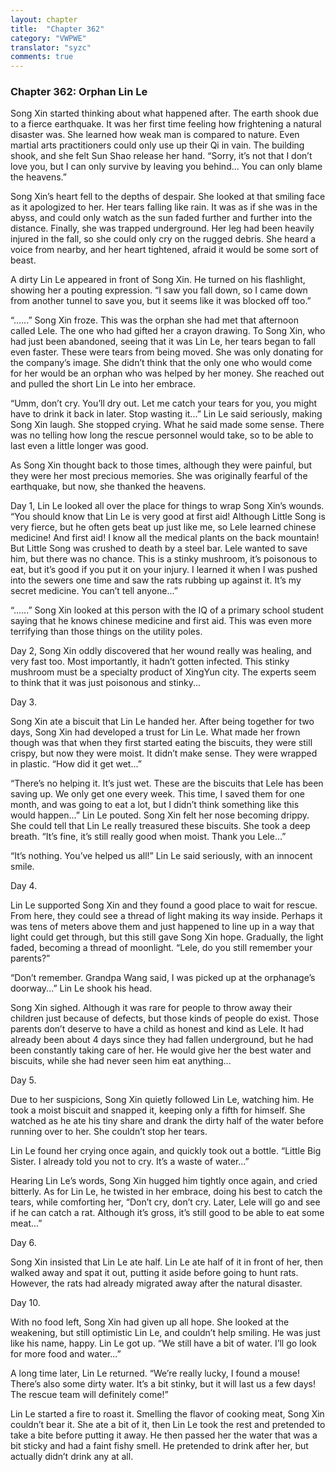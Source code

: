 ```yaml
---
layout: chapter
title:  "Chapter 362"
category: "VWPWE"
translator: "syzc"
comments: true
---
```


### Chapter 362: Orphan Lin Le

Song Xin started thinking about what happened after. The earth shook due to a fierce earthquake. It was her first time feeling how frightening a natural disaster was. She learned how weak man is compared to nature. Even martial arts practitioners could only use up their Qi in vain. The building shook, and she felt Sun Shao release her hand. “Sorry, it’s not that I don’t love you, but I can only survive by leaving you behind… You can only blame the heavens.”

Song Xin’s heart fell to the depths of despair. She looked at that smiling face as it apologized to her. Her tears falling like rain. It was as if she was in the abyss, and could only watch as the sun faded further and further into the distance. Finally, she was trapped underground. Her leg had been heavily injured in the fall, so she could only cry on the rugged debris. She heard a voice from nearby, and her heart tightened, afraid it would be some sort of beast.

A dirty Lin Le appeared in front of Song Xin. He turned on his flashlight, showing her a pouting expression. “I saw you fall down, so I came down from another tunnel to save you, but it seems like it was blocked off too.”

“......” Song Xin froze. This was the orphan she had met that afternoon called Lele. The one who had gifted her a crayon drawing. To Song Xin, who had just been abandoned, seeing that it was Lin Le, her tears began to fall even faster. These were tears from being moved. She was only donating for the company’s image. She didn’t think that the only one who would come for her would be an orphan who was helped by her money. She reached out and pulled the short Lin Le into her embrace.

“Umm, don’t cry. You’ll dry out. Let me catch your tears for you, you might have to drink it back in later. Stop wasting it...” Lin Le said seriously, making Song Xin laugh. She stopped crying. What he said made some sense. There was no telling how long the rescue personnel would take, so to be able to last even a little longer was good.

As Song Xin thought back to those times, although they were painful, but they were her most precious memories. She was originally fearful of the earthquake, but now, she thanked the heavens.

Day 1, Lin Le looked all over the place for things to wrap Song Xin’s wounds. “You should know that Lin Le is very good at first aid! Although Little Song is very fierce, but he often gets beat up just like me, so Lele learned chinese medicine! And first aid! I know all the medical plants on the back mountain! But Little Song was crushed to death by a steel bar. Lele wanted to save him, but there was no chance. This is a stinky mushroom, it’s poisonous to eat, but it’s good if you put it on your injury. I learned it when I was pushed into the sewers one time and saw the rats rubbing up against it. It’s my secret medicine. You can’t tell anyone...”

“......” Song Xin looked at this person with the IQ of a primary school student saying that he knows chinese medicine and first aid. This was even more terrifying than those things on the utility poles.

Day 2, Song Xin oddly discovered that her wound really was healing, and very fast too. Most importantly, it hadn’t gotten infected. This stinky mushroom must be a specialty product of XingYun city. The experts seem to think that it was just poisonous and stinky...

Day 3.

Song Xin ate a biscuit that Lin Le handed her. After being together for two days, Song Xin had developed a trust for Lin Le. What made her frown though was that when they first started eating the biscuits, they were still crispy, but now they were moist. It didn’t make sense. They were wrapped in plastic. “How did it get wet...”

“There’s no helping it. It’s just wet. These are the biscuits that Lele has been saving up. We only get one every week. This time, I saved them for one month, and was going to eat a lot, but I didn’t think something like this would happen...” Lin Le pouted. Song Xin felt her nose becoming drippy. She could tell that Lin Le really treasured these biscuits. She took a deep breath. “It’s fine, it’s still really good when moist. Thank you Lele...”

“It’s nothing. You’ve helped us all!” Lin Le said seriously, with an innocent smile.

Day 4.

Lin Le supported Song Xin and they found a good place to wait for rescue. From here, they could see a thread of light making its way inside. Perhaps it was tens of meters above them and just happened to line up in a way that light could get through, but this still gave Song Xin hope. Gradually, the light faded, becoming a thread of moonlight. “Lele, do you still remember your parents?”

“Don’t remember. Grandpa Wang said, I was picked up at the orphanage’s doorway...” Lin Le shook his head.

Song Xin sighed. Although it was rare for people to throw away their children just because of defects, but those kinds of people do exist. Those parents don’t deserve to have a child as honest and kind as Lele. It had already been about 4 days since they had fallen underground, but he had been constantly taking care of her. He would give her the best water and biscuits, while she had never seen him eat anything...

Day 5.

Due to her suspicions, Song Xin quietly followed Lin Le, watching him. He took a moist biscuit and snapped it, keeping only a fifth for himself. She watched as he ate his tiny share and drank the dirty half of the water before running over to her. She couldn’t stop her tears.

Lin Le found her crying once again, and quickly took out a bottle. “Little Big Sister. I already told you not to cry. It’s a waste of water...”

Hearing Lin Le’s words, Song Xin hugged him tightly once again, and cried bitterly. As for Lin Le, he twisted in her embrace, doing his best to catch the tears, while comforting her, “Don’t cry, don’t cry. Later, Lele will go and see if he can catch a rat. Although it’s gross, it’s still good to be able to eat some meat...”

Day 6.

Song Xin insisted that Lin Le ate half. Lin Le ate half of it in front of her, then walked away and spat it out, putting it aside before going to hunt rats. However, the rats had already migrated away after the natural disaster.

Day 10.

With no food left, Song Xin had given up all hope. She looked at the weakening, but still optimistic Lin Le, and couldn’t help smiling. He was just like his name, happy. Lin Le got up. “We still have a bit of water. I’ll go look for more food and water...”

A long time later, Lin Le returned. “We’re really lucky, I found a mouse! There’s also some dirty water. It’s a bit stinky, but it will last us a few days! The rescue team will definitely come!”

Lin Le started a fire to roast it. Smelling the flavor of cooking meat, Song Xin couldn’t bear it. She ate a bit of it, then Lin Le took the rest and pretended to take a bite before putting it away. He then passed her the water that was a bit sticky and had a faint fishy smell. He pretended to drink after her, but actually didn’t drink any at all.
